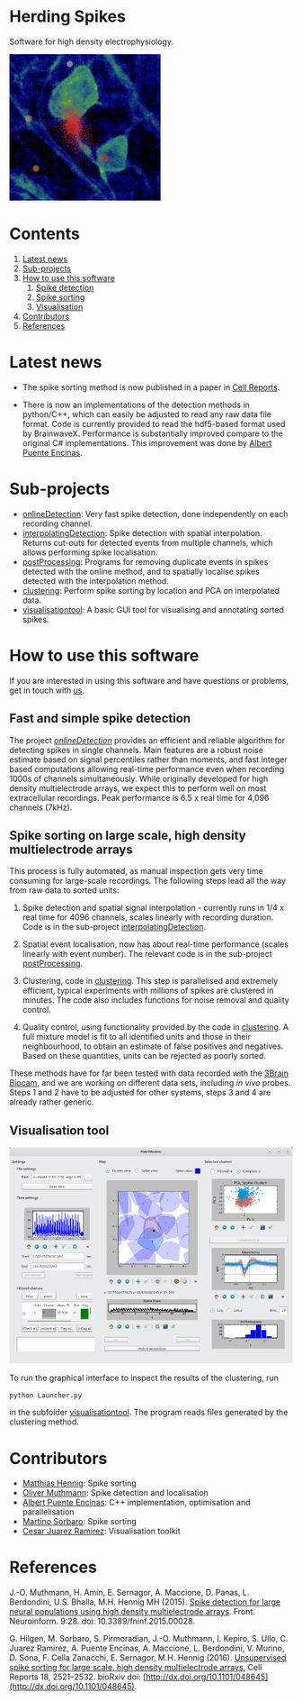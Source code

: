 Herding Spikes
==============

Software for high density electrophysiology.

![Spikes](pictures/spikes.png)

# Contents
1. [Latest news](#news)
2. [Sub-projects](#Sub-projects)
3. [How to use this software](#howtouse)
    1. [Spike detection](#detect)
    2. [Spike sorting](#sort)
    3. [Visualisation](#ui)
4. [Contributors](#people)
5. [References](#refs)

# Latest news <a name="news"></a>

* The spike sorting method is now published in a paper in [Cell Reports](http://www.cell.com/cell-reports/fulltext/S2211-1247(17)30236-X).

* There is now an implementations of the detection methods in python/C++, which can easily be adjusted to read any raw data file format. Code is currently provided to read the hdf5-based format used by BrainwaveX. Performance is substantially improved compare to the original C# implementations. This improvement was done by [Albert Puente Encinas](https://github.com/albertpuente).

# Sub-projects <a name="Sub-projects"></a>

 - [onlineDetection](onlineDetection): Very fast spike detection, done independently on each recording channel.
 - [interpolatingDetection](interpolatingDetection): Spike detection with spatial interpolation. Returns cut-outs for detected events from multiple channels, which allows performing spike localisation.
 - [postProcessing](postProcessing): Programs for removing duplicate events in spikes detected with the online method, and to spatially localise spikes detected with the interpolation method.
 - [clustering](clustering): Perform spike sorting by location and PCA on interpolated data.
 - [visualisationtool](visualisationtool): A basic GUI tool for visualising and annotating sorted spikes.

# How to use this software <a name="howtouse"></a>

If you are interested in using this software and have questions or problems, get in touch with [us](http://homepages.inf.ed.ac.uk/mhennig/contact/).

## Fast and simple spike detection <a name="detect"></a>

The project *[onlineDetection](onlineDetection)* provides an efficient and reliable algorithm for detecting spikes in single channels.
Main features are a robust noise estimate based on signal percentiles rather than moments, and fast integer based computations allowing real-time performance even when recording 1000s of channels simultaneously. While originally developed for high density multielectrode arrays, we expect this to perform well on most extracellular recordings. Peak performance is 6.5 x real time for 4,096 channels (7kHz).

## Spike sorting on large scale, high density multielectrode arrays <a name="sort"></a>

This process is fully automated, as manual inspection gets very time consuming for large-scale recordings. The following steps lead all the way from raw data to sorted units:

1. Spike detection and spatial signal interpolation - currently runs in 1/4 x real time for 4096 channels, scales linearly with recording duration. Code is in the sub-project [interpolatingDetection](interpolatingDetection).

2. Spatial event localisation, now has about real-time performance (scales linearly with event number).
The relevant code is in the sub-project  [postProcessing](postProcessing).

3. Clustering, code in [clustering](clustering). This step is parallelised and extremely efficient, typical experiments with millions of spikes are clustered in minutes. The code also includes functions for noise removal and quality control.

4. Quality control, using functionality provided by the code in [clustering](clustering). A full mixture model is fit to all identified units and those in their neighbourhood, to obtain an estimate of false positives and negatives. Based on these quantities, units can be rejected as poorly sorted.

These methods have for far been tested with data recorded with the [3Brain Biocam](http://www.3brain.com/biocam-system), and we are working on different data sets, including _in vivo_ probes. Steps 1 and 2 have to be adjusted for other systems, steps 3 and 4 are already rather generic.

## Visualisation tool <a name="ui"></a>

![UI](pictures/ui_window.png)

To run the graphical interface to inspect the results of the clustering, run

```
python Launcher.py
```

in the subfolder [visualisationtool](visualisationtool). The program reads files generated by the clustering method.

# Contributors <a name="people"></a>

- [Matthias Hennig](http://homepages.inf.ed.ac.uk/mhennig/index.html): Spike sorting
- [Oliver Muthmann](mailto:ollimuh@googlemail.com): Spike detection and localisation
- [Albert Puente Encinas](https://github.com/albertpuente): C++ implementation, optimisation and parallelisation
- [Martino Sorbaro](http://martinosorb.github.io): Spike sorting
- [Cesar Juarez Ramirez](mailto:cesaripn2@gmail.com): Visualisation toolkit

# References <a name="refs"></a>

J.-O. Muthmann, H. Amin, E. Sernagor, A. Maccione, D. Panas, L. Berdondini, U.S. Bhalla, M.H. Hennig MH (2015). [Spike detection for large neural populations using high density multielectrode arrays](http://journal.frontiersin.org/article/10.3389/fninf.2015.00028/abstract). Front. Neuroinform. 9:28. doi: 10.3389/fninf.2015.00028.

G. Hilgen, M. Sorbaro, S. Pirmoradian, J.-O. Muthmann, I. Kepiro, S. Ullo, C. Juarez Ramirez, A. Puente Encinas, A. Maccione, L. Berdondini, V. Murino, D. Sona, F. Cella Zanacchi, E. Sernagor, M.H. Hennig (2016). [Unsupervised spike sorting for large scale, high density multielectrode arrays.](http://www.cell.com/cell-reports/fulltext/S2211-1247(17)30236-X) Cell Reports 18, 2521–2532. bioRxiv doi: [http://dx.doi.org/10.1101/048645](http://dx.doi.org/10.1101/048645).
